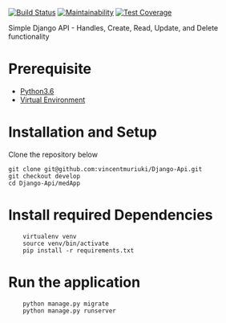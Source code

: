 [![Build Status](https://travis-ci.org/vincentmuriuki/Django-Api.svg?branch=develop)](https://travis-ci.org/vincentmuriuki/Django-Api)
[![Maintainability](https://api.codeclimate.com/v1/badges/9d986f46d1e4c66234cb/maintainability)](https://codeclimate.com/github/vincentmuriuki/Django-Api/maintainability)
[![Test Coverage](https://api.codeclimate.com/v1/badges/9d986f46d1e4c66234cb/test_coverage)](https://codeclimate.com/github/vincentmuriuki/Django-Api/test_coverage)

Simple Django API - Handles, Create, Read, Update, and Delete functionality

# Prerequisite

- [Python3.6](https://www.python.org/downloads/release/python-365/)
- [Virtual Environment](https://virtualenv.pypa.io/en/stable/installation/)

# Installation and Setup

Clone the repository below
```
git clone git@github.com:vincentmuriuki/Django-Api.git
git checkout develop
cd Django-Api/medApp
```

# Install required Dependencies

```
    virtualenv venv
    source venv/bin/activate
    pip install -r requirements.txt
```

# Run the application
```
    python manage.py migrate
    python manage.py runserver
```
